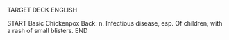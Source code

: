 TARGET DECK
ENGLISH

START
Basic
Chickenpox
Back: n. Infectious disease, esp. Of children, with a rash of small blisters.
END
